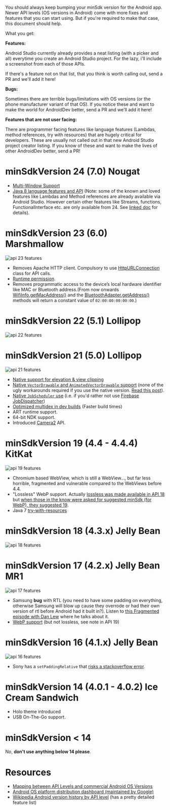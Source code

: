 You should always keep bumping your minSdk version for the Android app. Newer API levels (OS versions in Android) come with more fixes and features that you can start using. But if you're required to make that case, this document should help.

What you get:

__Features:__

Android Studio currently already provides a neat listing (with a picker and all) everytime you create an Android Studio project. For the lazy, i'll include a screenshot from each of those APIs.

If there's a feature not on that list, that you think is worth calling out, send a PR and we'll add it here!

__Bugs:__

Sometimes there are terrible bugs/limitations with OS versions (or the phone manufacturer variant of that OS). If you notice these and want to make the world for AndroidDev better, send a PR and we'll add it here!

__Features that are not user facing:__

There are programmer facing features like language features (Lambdas, method references, try with resources) that are hugely critical for developers. These are usually not called out in that new Android Studio project creator listing. If you know of these and want to make the lives of other AndroidDev better, send a PR!

# minSdkVersion 24 (7.0) Nougat

* [Multi-Window Support](https://developer.android.com/guide/topics/ui/multi-window.html)
* [Java 8 language features and API](https://developer.android.com/studio/preview/features/java8-support.html) (Note: some of the known and loved features like Lambdas and Method references are already available via Android Studio. However certain other features like Streams, functions, FunctionalInterface etc. are only available from 24. See [linked doc](https://developer.android.com/studio/preview/features/java8-support.html) for details).

# minSdkVersion 23 (6.0) Marshmallow

![api 23 features](https://github.com/kaushikgopal/why_bump_android_minsdk/blob/master/api_23_m.png "API 23 features")
* Removes Apache HTTP client. Compulsory to use [HttpURLConnection](https://developer.android.com/reference/java/net/HttpURLConnection.html) class for API calls.
* [Runtime permission](https://developer.android.com/training/permissions/requesting.html).
* Removes programmatic access to the device’s local hardware identifier like MAC or Bluetooth address.(From now onwards [WifiInfo.getMacAddress()](https://developer.android.com/reference/android/net/wifi/WifiInfo.html#getMacAddress()) and the [BluetoothAdapter.getAddress()](https://developer.android.com/reference/android/bluetooth/BluetoothAdapter.html#getAddress()) methods will return a constant value of `02:00:00:00:00:00`.)

# minSdkVersion 22 (5.1) Lollipop

![api 22 features](https://github.com/kaushikgopal/why_bump_android_minsdk/blob/master/api_22_l.png "API 22 features")

# minSdkVersion 21 (5.0) Lollipop

![api 21 features](https://github.com/kaushikgopal/why_bump_android_minsdk/blob/master/api_21_l.png "API 21 features")

* [Native support for elevation & view clipping](https://developer.android.com/training/material/shadows-clipping.html)
* [Native `VectorDrawable` and `AnimatedVectorDrawable` support](https://developer.android.com/guide/topics/graphics/vector-drawable-resources.html) (none of the ugly workarounds required if you use the native version. [Read this post](https://medium.com/@chrisbanes/appcompat-v23-2-age-of-the-vectors-91cbafa87c88)).
* [Native `JobScheduler` use](https://developer.android.com/reference/android/app/job/JobScheduler.html) (i.e. if you'd rather not use [Firebase JobDispatcher](https://github.com/firebase/firebase-jobdispatcher-android))
* [Optimized multidex in dev builds](https://developer.android.com/studio/build/multidex.html#dev-build) (Faster build times)
* ART runtime support.
* 64-bit NDK support.
* Introduced [Camera2](https://developer.android.com/reference/android/hardware/camera2/package-summary.html) API.

# minSdkVersion 19 (4.4 - 4.4.4) KitKat

![api 19 features](https://github.com/kaushikgopal/why_bump_android_minsdk/blob/master/api_19_k.png "API 19 features")

* Chromium based WebView, which is still a WebView..., but far less horrible, fragmented and vulnerable compared to the WebViews before 4.4.
* "Lossless" WebP support. Actually [lossless was made available in API 18](https://developer.android.com/studio/write/convert-webp.html) but [when those in the know were asked for suggested minSdk (for WebP), they suggested 19](https://twitter.com/Eric_Cochran/status/855446820708679680).
* Java 7 [try-with-resources](https://issuetracker.google.com/issues/36999599#comment3)


# minSdkVersion 18 (4.3.x) Jelly Bean

![api 18 features](https://github.com/kaushikgopal/why_bump_android_minsdk/blob/master/api_18_j.png "API 18 features")

# minSdkVersion 17 (4.2.x) Jelly Bean MR1

![api 17 features](https://github.com/kaushikgopal/why_bump_android_minsdk/blob/master/api_17_j.png "API 17 features")

* Samsung __bug__ with RTL (you need to have some padding on everything, otherwise Samsung will blow up cause they overrode or had their own version of rtl before Android had it built in?). Listen to [this Fragmented episode with Dan Lew](fragmentedpodcast.com/episodes/049) where he talks about it.
* [WebP support](https://developer.android.com/guide/topics/media/media-formats.html) (but not lossless, see note in API 19)

# minSdkVersion 16 (4.1.x) Jelly Bean

![api 16 features](https://github.com/kaushikgopal/why_bump_android_minsdk/blob/master/api_16_j.png "API 16 features")

* Sony has a `setPaddingRelative` that [risks a stackoverflow error](https://twitter.com/seebrock3r/status/855735534223855616).

# minSdkVersion 14 (4.0.1 - 4.0.2) Ice Cream Sandwich

* Holo theme introduced
* USB On-The-Go support.

# minSdkVersion < 14

No, __don't use anything below 14 please__.

# Resources

* [Mapping between API Levels and commercial Android OS Versions](https://source.android.com/source/build-numbers)
* [Android OS platform distribution dashboard (maintained by Google)](https://developer.android.com/about/dashboards/index.html)
* [Wikipedia Android version history by API level](https://en.wikipedia.org/wiki/Android_version_history#Version_history_by_API_level) (has a pretty detailed feature list)
